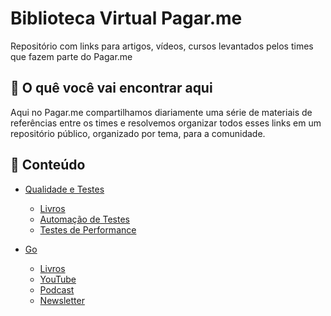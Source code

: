 # Biblioteca Virtual Pagar.me

Repositório com links para  artigos, vídeos, cursos levantados pelos times que fazem parte do Pagar.me

## :link: O quê você vai encontrar aqui

Aqui no Pagar.me compartilhamos diariamente uma série de materiais de referências entre os times e resolvemos organizar todos esses links em um repositório público, organizado por tema, para a comunidade.


## :memo: Conteúdo

- [Qualidade e Testes](conteudos/QUALIDADE.md)
    - [Livros](conteudos/QUALIDADE.md#blue_book-livros)
    - [Automação de Testes](conteudos/QUALIDADE.md#computer-automação-de-testes)
    - [Testes de Performance](conteudos/QUALIDADE.md#chart_with_upwards_trend-testes-de-performance)

- [Go](conteudos/GOLANG.md)
    - [Livros](conteudos/GOLANG.md#blue_book-livros)
    - [YouTube](conteudos/GOLANG.md#movie_camera-youtube)
    - [Podcast](conteudos/GOLANG.md#microphone-podcast)
    - [Newsletter](conteudos/GOLANG.md#newspaper-newsletter)
